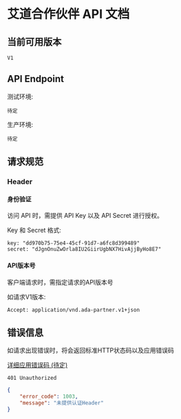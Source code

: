 # 艾道合作伙伴 API 文档

## 当前可用版本
```
V1
```

## API Endpoint
测试环境:
```
待定
```
生产环境:
```
待定
```

## 请求规范
### Header
#### 身份验证

访问 API 时，需提供 API Key 以及 API Secret 进行授权。

Key 和 Secret 格式:
```
key: "dd970b75-75e4-45cf-91d7-a6fc8d399489"
secret: "dJgnOnuZwOrla8IU2GiirUgbNX7HivAjjByHo8E7"
```

#### API版本号

客户端请求时，需指定请求的API版本号

如请求V1版本:

```
Accept: application/vnd.ada-partner.v1+json
```

## 错误信息

如请求出现错误时，将会返回标准HTTP状态码以及应用错误码

[详细应用错误码 (待定)](#)

```
401 Unauthorized
```

```json
{
    "error_code": 1003,
    "message": "未提供认证Header"
}
```
